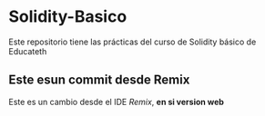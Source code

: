 # Solidity-Basico
Este repositorio tiene las prácticas del curso de Solidity básico de Educateth

## Este esun commit desde Remix

Este es un cambio desde el IDE *Remix*, **en si version web**
